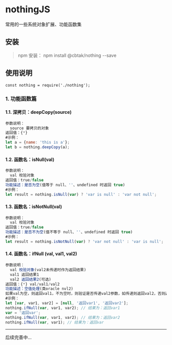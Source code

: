 # nothingJS
  常用的一些系统对象扩展、功能函数集

## 安装

> npm 安装：
  npm install @cbtak/nothing --save

## 使用说明
    const nothing = require('./nothing');

### 1. 功能函数篇

#### 1.1. 深拷贝：deepCopy(source)
```js
参数说明：
  source 要拷贝的对象
返回值：{*}
#示例：
let a = {name: 'this is a'};
let b = nothing.deepCopy(a);
```

#### 1.2. 函数名：isNull(val)
```js
参数说明：
  val 校验对象
返回值：true/false
功能描述：是否为空(值等于 null、''、undefined 时返回 true)
#示例：
let result = nothing.isNull(var) ? 'var is null' : 'var not null';
```

#### 1.3. 函数名：isNotNull(val)
```js
参数说明：
  val 校验对象
返回值：true/false
功能描述：是否不为空(值不等于 null、''、undefined 时返回 true)
#示例：
let result = nothing.isNotNull(var) ? 'var not null' : 'var is null';
```
#### 1.4. 函数名：ifNull (val, val1, val2)
```js
参数说明：
  val 校验对象(val2未传递时作为返回结果)
  val1 返回结果1
  val2 返回结果2(可选)
返回值：{*} val/val1/val2
功能描述：空值处理(类oracle nvl2)
如果val为空，则返回val1，不为空时，则验证是否传递val2参数，如传递则返回val2，否则返回val
#示例：
let [var, var1, var2] = [null, '返回var1', '返回var2'];
nothing.ifNull(var, var1, var2); // 结果为：返回var1
var = '返回var';
nothing.ifNull(var, var1, var2); // 结果为：返回var2
nothing.ifNull(var, var1); // 结果为：返回var
```

----------


后续完善中...
